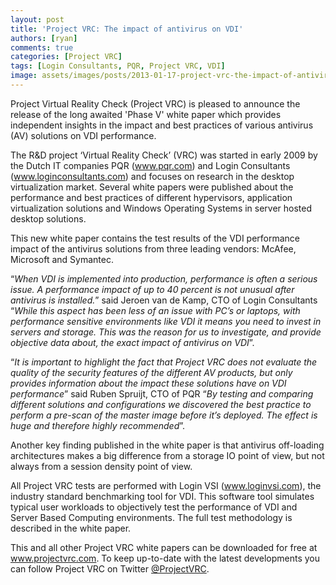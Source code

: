```yaml
---
layout: post
title: 'Project VRC: The impact of antivirus on VDI'
authors: [ryan]
comments: true
categories: [Project VRC]
tags: [Login Consultants, PQR, Project VRC, VDI]
image: assets/images/posts/2013-01-17-project-vrc-the-impact-of-antivirus-on-vdi/project-vrc-the-impact-of-antivirus-on-vdi-feature-image.png
---
```

Project Virtual Reality Check (Project VRC) is pleased to announce the release of the long awaited 'Phase V' white paper which provides independent insights in the impact and best practices of various antivirus (AV) solutions on VDI performance.

The R&amp;D project ‘Virtual Reality Check’ (VRC) was started in early 2009 by the Dutch IT companies PQR (<a href="http://www.pqr.com" target="_blank">www.pqr.com</a>) and Login Consultants (<a href="http://www.loginconsultants.com" target="_blank">www.loginconsultants.com</a>) and focuses on research in the desktop virtualization market. Several white papers were published about the performance and best practices of different hypervisors, application virtualization solutions and Windows Operating Systems in server hosted desktop solutions.

This new white paper contains the test results of the VDI performance impact of the antivirus solutions from three leading vendors: McAfee, Microsoft and Symantec.

“<i>When VDI is implemented into production, performance is often a serious issue. A performance impact of up to 40 percent is not unusual after antivirus is installed.</i>” said Jeroen van de Kamp, CTO of Login Consultants “<i>While this aspect has been less of an issue with PC’s or laptops, with performance sensitive environments like VDI it means you need to invest in servers and storage. This was the reason for us to investigate, and provide objective data about, the exact impact of antivirus on VDI</i>”.

“<i>It is important to highlight the fact that Project VRC does not evaluate the quality of the security features of the different AV products, but only provides information about the impact these solutions have on VDI performance</i>” said Ruben Spruijt, CTO of PQR “<i>By testing and comparing different solutions and configurations we discovered the best practice to perform a pre-scan of the master image before it’s deployed. The effect is huge and therefore highly recommended</i>”.

Another key finding published in the white paper is that antivirus off-loading architectures makes a big difference from a storage IO point of view, but not always from a session density point of view.

All Project VRC tests are performed with Login VSI (<a href="http://www.loginvsi.com" target="_blank">www.loginvsi.com</a>), the industry standard benchmarking tool for VDI. This software tool simulates typical user workloads to objectively test the performance of VDI and Server Based Computing environments. The full test methodology is described in the white paper.

This and all other Project VRC white papers can be downloaded for free at <a href="http://www.projectvrc.com" target="_blank">www.projectvrc.com</a>. To keep up-to-date with the latest developments you can follow Project VRC on Twitter <a href="https://twitter.com/projectvrc" target="_blank">@ProjectVRC</a>.